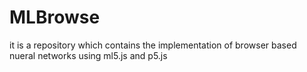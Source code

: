 # MLBrowse

it is a repository which contains the implementation of browser based nueral networks using ml5.js and p5.js
